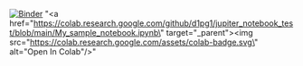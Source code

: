 [![Binder](https://mybinder.org/badge_logo.svg)](https://mybinder.org/v2/gh/d1pg1/jupiter_notebook_test/HEAD)
"<a href=\"https://colab.research.google.com/github/d1pg1/jupiter_notebook_test/blob/main/My_sample_notebook.ipynb\" target=\"_parent\"><img src=\"https://colab.research.google.com/assets/colab-badge.svg\" alt=\"Open In Colab\"/></a>"
